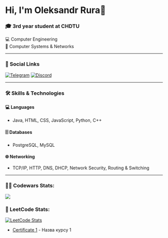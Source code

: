 # Hi, I'm Oleksandr Rura👋

### 🎓 3rd year student at CHDTU  
💻 Computer Engineering  
🔌 Computer Systems & Networks

---

### 🔗 Social Links

[![Telegram](https://img.shields.io/badge/Telegram-rx0U5r44-229ED9?logo=telegram&logoColor=white&style=for-the-badge)](https://t.me/rx0U5r44)
[![Discord](https://img.shields.io/badge/Discord-Olekssandr%237833-5865F2?logo=discord&logoColor=white&style=for-the-badge)](https://discord.com/users/1031148753371017307)

---

### 🛠️ Skills & Technologies

#### 💻 Languages
- Java, HTML, CSS, JavaScript, Python, C++

#### 🗄️ Databases
- PostgreSQL, MySQL

#### 🌐 Networking
- TCP/IP, HTTP, DNS, DHCP, Network Security, Routing & Switching

---

### 🧑‍💻 Codewars Stats:
<a href="https://www.codewars.com/users/Shadow_GG">
  <img src="https://www.codewars.com/users/Shadow_GG/badges/small"/>
</a>

### 🧠 LeetCode Stats:
[![LeetCode Stats](https://leetcard.jacoblin.cool/chadow?theme=light&font=Karla)](https://leetcode.com/u/chadow/)

- [Certificate 1](https://github.com/OleksandrRura/certificates-/blob/main/Oleksandr%20Rura.pdf) - Назва курсу 1


